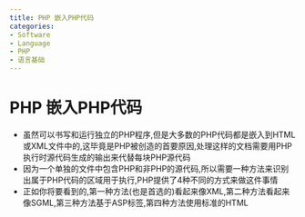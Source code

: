 ```yaml
---
title: PHP 嵌入PHP代码
categories:
- Software
- Language
- PHP
- 语言基础
---
```

# PHP 嵌入PHP代码

- 虽然可以书写和运行独立的PHP程序,但是大多数的PHP代码都是嵌入到HTML或XML文件中的,这毕竟是PHP被创造的首要原因,处理这样的文档需要用PHP执行时源代码生成的输出来代替每块PHP源代码
- 因为一个单独的文件中包含PHP和非PHP的源代码,所以需要一种方法来识别出属于PHP代码的区域用于执行,PHP提供了4种不同的方式来做这件事情
- 正如你将要看到的,第一种方法(也是首选的)看起来像XML,第二种方法看起来像SGML,第三种方法基于ASP标签,第四种方法使用标准的HTML<script>标签,这使用常规的HTML编辑器编辑嵌入PHP的页面变得容易
## XML风格

- 因为XML(eXtensible Markup Language,可拓展标记语言)的出现和HTML向XML语言的过渡(XHTML),目前嵌入PHP的的首选技术是使用XML兼容标签来指示PHP的指令
- 因为XML允许定义新标签,XML中用标签来区分PHP命令是很简单的,要使用这种风格,需要将PHP代码包含在`<?php和?>`之间,所有在这些标记之间的部分都当作PHP代码来解释,所有在标记之外的则不是,虽然在标记和其中的文本之间的空格并不是必须的,但是这样做会增加可读性,例如,要让PHP打印"Hello World",可以在Web页面中插入下面一行:

```php
<?php echo"Hello, World"; ?>
```

- 因为块的末尾也强制结束表达式,所以紧随在语句之后的分号是可选的,以下示例将PHP嵌入到一个完整的HTMl文件中:

```php+HTML
<!dictype html public "-//w3c//DTD XHTML 1.0 Transitional//EN"http://www.w3.org/TR/xhtml11/DTD/xhtml11-transitional.dtd">
<html>
    <head>
        <title>This is my first PHP program!</title>
    </head>
    <body>
        <p>
            Look,me! It is my first PHP program:<br/>
            <?php echo "Hello, world"; ?><br/>
            How cool is that?
        </p>
    </body>
</html>
```

- 当然,这并不能让人非常激动,不用PHP我们也能完成它,但当我们要把从信息源(如数据库和表单值)得到的动态信息放到Web页面时,PHP就非常有价值 ,当用户访问这个页面并查看它的源代码时,看到的是:

```php+HTML
<!dictype html public "-//w3c//dtd html 4.0 transitional//en">
<html>
    <head>
        <title>This is my first PHP program!</title>
    </head>
    <body>
        <p>
            Look,me! It's my first PHP program:<br/>
            Hello, world<br/>
            How cool is that?
        </p>
    </body>
</html>
```

- 在这里我们看不到PHP源代码的踪迹,用户看到的只是它的输出
- 注意所有在PHP和非PHP之间的转换都在单独的一行中,PHP命令可以放在文件里的任意地方,甚至是在HTML标签中,例如:

```php+HTML
<input type="text" name="first_name" value="<?php echo "Rasmus"; ?> "/>
当PHP处理这个文本时,将读到:
<input type="text" name="first_name" value=Rasmus" />
```

- 在开始和结束标记中的PHP代码可以不在同一行里,如果PHP命令的结束标记是在一行的末尾,则结束标记后的换行符也可以去掉,因此,我们可以改写:Hello,world"例子:

```php+HTML
<?php
Echo "Hello, world"; ?>
<br />
```

- 分行之后,生成的HTML没有任何变化

## SGML风格

嵌入PHP的"经典"风格源于SGML命令处理标签,要使用这种方法,只需简单地将PHP包含在`<?和?>`中,下面还是"Hello world"的例子:

```php+HTML
<? echo "Hello, world"; ?>
```

- 我们把这种风格称之为短标签(short tag),这种风格时最简短和插入最少的,并且可以在`php.ini`初始化文件中关闭它,以便不和XML PI(Process Instruction,处理指令)标签产生冲突,因此,如果想要编写完全可一至的PHP代码分发给其他人(他们可能关闭短标签),就应该使用较长的`<?php ... ?>`标签风格,如果你不需要和他人共享你的代码,也无需告诉想使用你的代码的人来打开短标签,并且你不打打算在你的PHP代码中混入XML,那么就可以使用这种风格的标签

## ASP风格

- 因为SGML和XML标签风格都不是严格合法的HTML,一些HTML编辑器不能正确的解析它(如语法颜色高亮,上下文相关帮助和其他细节),一些编辑器甚至会帮助你移出这些"损坏的"代码,尽管如此,很多HTML编辑器都认可另一种嵌入代码的机制,就是微软的ASP(Active Server Pages),和PHP一样,ASP是一种将服务器端脚本嵌入到HTML页面的方法
- 如果你想使用ASP的工具编辑嵌入PHP的文件,你可以用ASP风格的标签来确定PHP代码区域,ASP风格的标签与SGML风格的标签类似,只是用`%`替代了`?`:

```php+HTML
<% echo "Hello,world"; %>
```

- 除此之外,ASP风格的标签的工作方式与SGML风格的标签一样
- ASP风格的标签默认是不生效的,你需要在编译PHP时加上`--enable-asp-tags`选项或者编辑`php.int`文件,设置其中的`asp_tags`
## 脚本风格

- 最后一种从HTML中区分PHP代码的方法是用一个标签来允许在HTML页中进行客户端脚本编程,该标签是

```php+HTML
<script language="php">
echo "Hello, world";
</script>
```

- 这种方法对于仅工作于严格合法的HTML文件,但不支持XML处理命令的HTML编辑器最有用

## 直接输出内容

- PHP程序最常见的操作可能要数向用户显示数据,在这个WEB应用的上下文中,这意味着插入到HTML文档的信息在被用户查看时将变成HTML
- 为了简化这个操作,PHP提供了SGML和ASP标签的特别版本,这些版本自动获取标签中的值并且将其插入到HTML页面中,为了使用这个特性,可在开始标签后添加一个等号`=`,用这个技术,我们重写表单的例子,如下:

```php+HTML
<input type="text" name="first_name" value="<?="Rasmus"; ?>">
```

- 如果你启用了ASP风格的标签,则可以用ASP标签完成同样的工作:

```php+HTML
<p>This number (<%= 2+2 %>)<br />
And this number (<% echo (2+2); %>)<br />
```

- 在处理之后,产生的HTML是:

```php+HTML
<p>This number (4)  <br/>
and this number (4) <br/>
are the same.</p>
```


